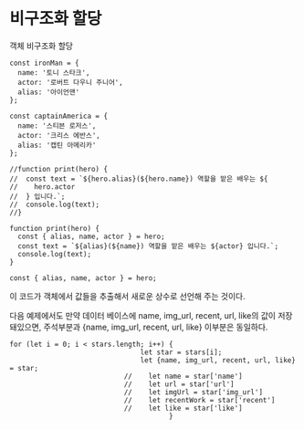 비구조화 할당 
=============
객체 비구조화 할당
```
const ironMan = {
  name: '토니 스타크',
  actor: '로버트 다우니 주니어',
  alias: '아이언맨'
};

const captainAmerica = {
  name: '스티븐 로저스',
  actor: '크리스 에반스',
  alias: '캡틴 아메리카'
};

//function print(hero) {
//  const text = `${hero.alias}(${hero.name}) 역할을 맡은 배우는 ${
//    hero.actor
//  } 입니다.`;
//  console.log(text);
//}

function print(hero) {
  const { alias, name, actor } = hero;
  const text = `${alias}(${name}) 역할을 맡은 배우는 ${actor} 입니다.`;
  console.log(text);
}
```
```
const { alias, name, actor } = hero;
```
이 코드가 객체에서 값들을 추출해서 새로운 상수로 선언해 주는 것이다.

다음 예제에서도 만약 데이터 베이스에 name, img_url, recent, url, like의 값이 저장돼있으면,
주석부분과 {name, img_url, recent, url, like} 이부분은 동일하다.
```
for (let i = 0; i < stars.length; i++) {
                                let star = stars[i];
                                let {name, img_url, recent, url, like} = star;
                            //    let name = star['name']
                            //    let url = star['url']
                            //    let imgUrl = star['img_url']
                            //    let recentWork = star['recent']
                            //    let like = star['like']
                                       }
```
